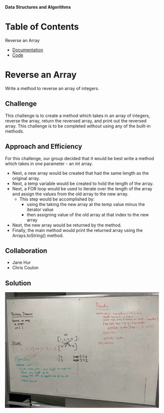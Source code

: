 **Data Structures and Algorithms**

# Table of Contents

Reverse an Array
* [Documentation](#reverse-an-array)
* [Code](code401challenges/ArrayReverse.java)

<a name="reverse-an-array"></a>
# Reverse an Array
Write a method to reverse an array of integers.

## Challenge
This challenge is to create a method which takes in an array of integers,
reverse the array, return the reversed array, and print out the reversed
array. This challenge is to be completed without using any of the built-in
methods.

## Approach and Efficiency
For this challenge, our group decided that it would be best write a method
which takes in one parameter - an int array. 
* Next, a new array would be created that had the same length as the original array.
* Next, a temp variable would be created to hold the length of the array. 
* Next, a FOR loop would be used to iterate over the length of the array and assign the values from the old array to the new array. 
  * This step would be accomplished by:
    * using the taking the new array at the temp value minus the iterator value
    * then assigning value of the old array at that index to the new array
* Next, the new array would be returned by the method.
* Finally, the main method would print the returned array using the Arrays.toString() method.

## Collaboration
* Jane Hur
* Chris Coulon

## Solution
![Reverse an Array](assets/reverse-an-array.jpg)

